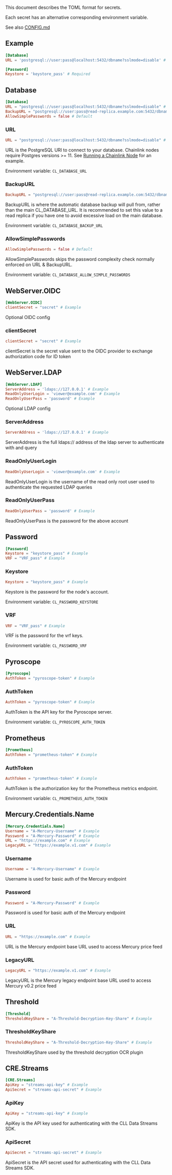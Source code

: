 [//]: # (Documentation generated from docs/secrets.toml - DO NOT EDIT.)

This document describes the TOML format for secrets.

Each secret has an alternative corresponding environment variable.

See also [CONFIG.md](CONFIG.md)

## Example

```toml
[Database]
URL = 'postgresql://user:pass@localhost:5432/dbname?sslmode=disable' # Required

[Password]
Keystore = 'keystore_pass' # Required
```

## Database
```toml
[Database]
URL = "postgresql://user:pass@localhost:5432/dbname?sslmode=disable" # Example
BackupURL = "postgresql://user:pass@read-replica.example.com:5432/dbname?sslmode=disable" # Example
AllowSimplePasswords = false # Default
```


### URL
```toml
URL = "postgresql://user:pass@localhost:5432/dbname?sslmode=disable" # Example
```
URL is the PostgreSQL URI to connect to your database. Chainlink nodes require Postgres versions >= 11. See
[Running a Chainlink Node](https://docs.chain.link/docs/running-a-chainlink-node/#set-the-remote-database_url-config) for an example.

Environment variable: `CL_DATABASE_URL`

### BackupURL
```toml
BackupURL = "postgresql://user:pass@read-replica.example.com:5432/dbname?sslmode=disable" # Example
```
BackupURL is where the automatic database backup will pull from, rather than the main CL_DATABASE_URL. It is recommended
to set this value to a read replica if you have one to avoid excessive load on the main database.

Environment variable: `CL_DATABASE_BACKUP_URL`

### AllowSimplePasswords
```toml
AllowSimplePasswords = false # Default
```
AllowSimplePasswords skips the password complexity check normally enforced on URL & BackupURL.

Environment variable: `CL_DATABASE_ALLOW_SIMPLE_PASSWORDS`

## WebServer.OIDC
```toml
[WebServer.OIDC]
clientSecret = "secret" # Example
```
Optional OIDC config

### clientSecret
```toml
clientSecret = "secret" # Example
```
clientSecret is the secret value sent to the OIDC provider to exchange authorization code for ID token

## WebServer.LDAP
```toml
[WebServer.LDAP]
ServerAddress = 'ldaps://127.0.0.1' # Example
ReadOnlyUserLogin = 'viewer@example.com' # Example
ReadOnlyUserPass = 'password' # Example
```
Optional LDAP config

### ServerAddress
```toml
ServerAddress = 'ldaps://127.0.0.1' # Example
```
ServerAddress is the full ldaps:// address of the ldap server to authenticate with and query

### ReadOnlyUserLogin
```toml
ReadOnlyUserLogin = 'viewer@example.com' # Example
```
ReadOnlyUserLogin is the username of the read only root user used to authenticate the requested LDAP queries

### ReadOnlyUserPass
```toml
ReadOnlyUserPass = 'password' # Example
```
ReadOnlyUserPass is the password for the above account

## Password
```toml
[Password]
Keystore = "keystore_pass" # Example
VRF = "VRF_pass" # Example
```


### Keystore
```toml
Keystore = "keystore_pass" # Example
```
Keystore is the password for the node's account.

Environment variable: `CL_PASSWORD_KEYSTORE`

### VRF
```toml
VRF = "VRF_pass" # Example
```
VRF is the password for the vrf keys.

Environment variable: `CL_PASSWORD_VRF`

## Pyroscope
```toml
[Pyroscope]
AuthToken = "pyroscope-token" # Example
```


### AuthToken
```toml
AuthToken = "pyroscope-token" # Example
```
AuthToken is the API key for the Pyroscope server.

Environment variable: `CL_PYROSCOPE_AUTH_TOKEN`

## Prometheus
```toml
[Prometheus]
AuthToken = "prometheus-token" # Example
```


### AuthToken
```toml
AuthToken = "prometheus-token" # Example
```
AuthToken is the authorization key for the Prometheus metrics endpoint.

Environment variable: `CL_PROMETHEUS_AUTH_TOKEN`

## Mercury.Credentials.Name
```toml
[Mercury.Credentials.Name]
Username = "A-Mercury-Username" # Example
Password = "A-Mercury-Password" # Example
URL = "https://example.com" # Example
LegacyURL = "https://example.v1.com" # Example
```


### Username
```toml
Username = "A-Mercury-Username" # Example
```
Username is used for basic auth of the Mercury endpoint

### Password
```toml
Password = "A-Mercury-Password" # Example
```
Password is used for basic auth of the Mercury endpoint

### URL
```toml
URL = "https://example.com" # Example
```
URL is the Mercury endpoint base URL used to access Mercury price feed

### LegacyURL
```toml
LegacyURL = "https://example.v1.com" # Example
```
LegacyURL is the Mercury legacy endpoint base URL used to access Mercury v0.2 price feed

## Threshold
```toml
[Threshold]
ThresholdKeyShare = "A-Threshold-Decryption-Key-Share" # Example
```


### ThresholdKeyShare
```toml
ThresholdKeyShare = "A-Threshold-Decryption-Key-Share" # Example
```
ThresholdKeyShare used by the threshold decryption OCR plugin

## CRE.Streams
```toml
[CRE.Streams]
ApiKey = "streams-api-key" # Example
ApiSecret = "streams-api-secret" # Example
```


### ApiKey
```toml
ApiKey = "streams-api-key" # Example
```
ApiKey is the API key used for authenticating with the CLL Data Streams SDK.

### ApiSecret
```toml
ApiSecret = "streams-api-secret" # Example
```
ApiSecret is the API secret used for authenticating with the CLL Data Streams SDK.

